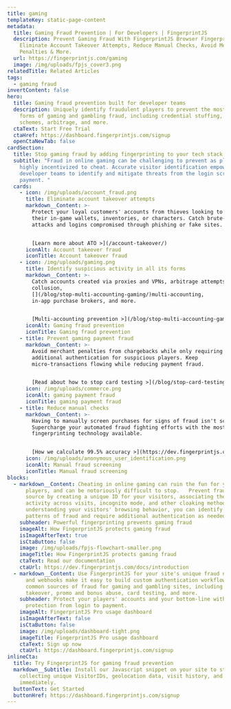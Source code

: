 ```yaml
---
title: gaming
templateKey: static-page-content
metadata:
  title: Gaming Fraud Prevention | For Developers | FingerprintJS
  description: Prevent Gaming Fraud With FingerprintJS Browser Fingerprinting.
    Eliminate Account Takeover Attempts, Reduce Manual Checks, Avoid Merchant
    Penalties & More.
  url: https://fingerprintjs.com/gaming
  image: /img/uploads/fpjs_cover3.png
relatedTitle: Related Articles
tags:
  - gaming fraud
invertContent: false
hero:
  title: Gaming fraud prevention built for developer teams
  description: Uniquely identify fraudulent players to prevent the most common
    forms of gaming and gambling fraud, including credential stuffing, cheating
    schemes, arbitrage, and more.
  ctaText: Start Free Trial
  ctaHref: https://dashboard.fingerprintjs.com/signup
  openCtaNewTab: false
cardSection:
  title: Stop gaming fraud by adding fingerprinting to your tech stack
  subtitle: "Fraud in online gaming can be challenging to prevent as players are
    highly incentivized to cheat. Accurate visitor identification empowers
    developer teams to identify and mitigate threats from the login screen to
    payment. "
  cards:
    - icon: /img/uploads/account_fraud.png
      title: Eliminate account takeover attempts
      markdown__Content: >-
        Protect your loyal customers' accounts from thieves looking to sell
        their in-game wallets, inventories, or characters. Catch brute-force bot
        attacks and logins compromised through phishing or fake sites.


        [Learn more about ATO >](/account-takeover/)
      iconAlt: Account takeover fraud
      iconTitle: Account takeover fraud
    - icon: /img/uploads/gaming.png
      title: Identify suspicious activity in all its forms
      markdown__Content: >-
        Catch accounts created via proxies and VPNs, arbitrage attempts, player
        collusion,
        [](/blog/stop-multi-accounting-gaming/)multi-accounting,
        in-app purchase brokers, and more. 


        [Multi-accounting prevention >](/blog/stop-multi-accounting-gaming/)
      iconAlt: Gaming fraud prevention
      iconTitle: Gaming fraud prevention
    - title: Prevent gaming payment fraud
      markdown__Content: >-
        Avoid merchant penalties from chargebacks while only requiring
        additional authentication for suspicious players. Keep
        micro-transactions flowing while reducing payment fraud.


        [Read about how to stop card testing >](/blog/stop-card-testing/)
      icon: /img/uploads/commerce.png
      iconAlt: gaming payment fraud
      iconTitle: gaming payment fraud
    - title: Reduce manual checks
      markdown__Content: >-
        Having to manually screen purchases for signs of fraud isn't scalable.
        Supercharge your automated fraud fighting efforts with the most accurate
        fingerprinting technology available.


        [How we calculate 99.5% accuracy >](https://dev.fingerprintjs.com/docs/understanding-our-995-accuracy)
      icon: /img/uploads/anonymous_user_identification.png
      iconAlt: Manual fraud screening
      iconTitle: Manual fraud screening
blocks:
  - markdown__Content: Cheating in online gaming can ruin the fun for your ethical
      players, and can be notoriously difficult to stop.   Prevent fraud at its
      source by creating a unique ID for your visitors, associating their
      activity across visits, incognito mode, and other cloaking methods. By
      understanding your visitors' browsing behavior, you can identify common
      patterns of fraud and require additional authentication as needed.
    subheader: Powerful fingerprinting prevents gaming fraud
    imageAlt: How FingerprintJS protects gaming fraud
    isImageAfterText: true
    isCtaButton: false
    image: /img/uploads/fpjs-flowchart-smaller.png
    imageTitle: How FingerprintJS protects gaming fraud
    ctaText: Read our documentation
    ctaUrl: https://dev.fingerprintjs.com/docs/introduction
  - markdown__Content: Use FingerprintJS for your site's unique fraud needs. Our API
      and webhooks make it easy to build custom authentication workflows to stop
      common sources of fraud for gaming and gambling sites, including account
      takeover, promo and bonus abuse, card testing, and more.
    subheader: Protect your players' accounts and your bottom-line with anti-fraud
      protection from login to payment.
    imageAlt: FingerprintJS Pro usage dashboard
    isImageAfterText: false
    isCtaButton: false
    image: /img/uploads/dashboard-tight.png
    imageTitle: FingerprintJS Pro usage dashboard
    ctaText: Sign up now
    ctaUrl: https://dashboard.fingerprintjs.com/signup
inlineCta:
  title: Try FingerprintJS for gaming fraud prevention
  markdown__Subtitle: Install our Javascript snippet on your site to start
    collecting unique VisitorIDs, geolocation data, visit history, and more
    immediately.
  buttonText: Get Started
  buttonHref: https://dashboard.fingerprintjs.com/signup
---
```

